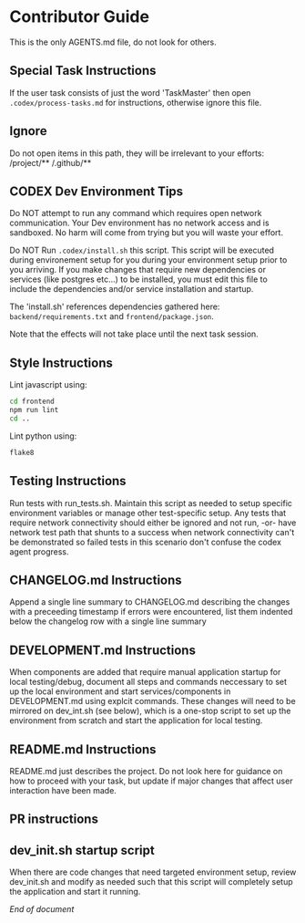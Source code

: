 
# Contributor Guide
This is the only AGENTS.md file, do not look for others.
## Special Task Instructions
If the user task consists of just the word 'TaskMaster' then open `.codex/process-tasks.md` for instructions, otherwise ignore this file.
## Ignore 
Do not open items in this path, they will be irrelevant to your efforts:
/project/**
/.github/**

## CODEX Dev Environment Tips

Do NOT attempt to run any command which requires open network communication.  Your Dev environment has no network access and is sandboxed. No harm will come from trying but you will waste your effort.

Do NOT Run `.codex/install.sh` this script. This script will be executed during environement setup for you during your environment setup prior to you arriving.  If you make changes that require new dependencies or services (like postgres etc...) to be installed, you must edit this file to include the dependencies and/or service installation and startup.

The 'install.sh' references dependencies gathered here: `backend/requirements.txt` and `frontend/package.json`. 

Note that the effects will not take place until the next task session.  

## Style Instructions
Lint javascript using:
```bash
cd frontend
npm run lint
cd ..
```
Lint python using:
```bash
flake8
```
## Testing Instructions
Run tests with run_tests.sh.  Maintain this script as needed to setup specific environment variables or manage other test-specific setup.  Any tests that require network connectivity should either be ignored and not run, -or- have network test path that shunts to a success when network connectivity can't be demonstrated so failed tests in this scenario don't confuse the codex agent progress.

## CHANGELOG.md Instructions
Append a single line summary to CHANGELOG.md describing the changes with a preceeding timestamp
if errors were encountered, list them indented below the changelog row with a single line summary

## DEVELOPMENT.md Instructions
When components are added that require manual application startup for local testing/debug, document all steps and commands neccessary to set up the local environment and start services/components in DEVELOPMENT.md using explcit commands.  These changes will need to be mirrored on dev_int.sh (see below), which is a one-stop script to set up the environment from scratch and start the application for local testing.

## README.md Instructions

README.md just describes the project.  Do not look here for guidance on how to proceed with your task, but update if major changes that affect user interaction have been made.

## PR instructions


## dev_init.sh startup script
When there are code changes that need targeted environment setup, review dev_init.sh and modify as needed such that this script will completely setup the application and start it running.

*End of document*
